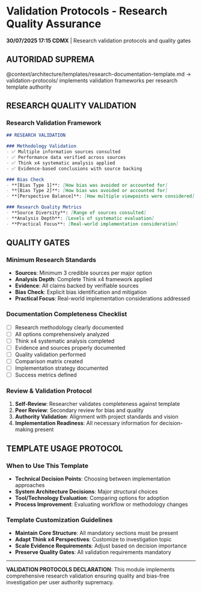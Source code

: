 # Validation Protocols - Research Quality Assurance

**30/07/2025 17:15 CDMX** | Research validation protocols and quality gates

## AUTORIDAD SUPREMA
@context/architecture/templates/research-documentation-template.md → validation-protocols/ implements validation frameworks per research template authority

## RESEARCH QUALITY VALIDATION

### **Research Validation Framework**
```markdown
## RESEARCH VALIDATION

### Methodology Validation
- ✅ Multiple information sources consulted
- ✅ Performance data verified across sources
- ✅ Think x4 systematic analysis applied
- ✅ Evidence-based conclusions with source backing

### Bias Check
- **[Bias Type 1]**: [How bias was avoided or accounted for]
- **[Bias Type 2]**: [How bias was avoided or accounted for]
- **[Perspective Balance]**: [How multiple viewpoints were considered]

### Research Quality Metrics
- **Source Diversity**: [Range of sources consulted]
- **Analysis Depth**: [Levels of systematic evaluation]
- **Practical Focus**: [Real-world implementation consideration]
```

## QUALITY GATES

### **Minimum Research Standards**
- **Sources**: Minimum 3 credible sources per major option
- **Analysis Depth**: Complete Think x4 framework applied
- **Evidence**: All claims backed by verifiable sources
- **Bias Check**: Explicit bias identification and mitigation
- **Practical Focus**: Real-world implementation considerations addressed

### **Documentation Completeness Checklist**
- [ ] Research methodology clearly documented
- [ ] All options comprehensively analyzed
- [ ] Think x4 systematic analysis completed
- [ ] Evidence and sources properly documented
- [ ] Quality validation performed
- [ ] Comparison matrix created
- [ ] Implementation strategy documented
- [ ] Success metrics defined

### **Review & Validation Protocol**
1. **Self-Review**: Researcher validates completeness against template
2. **Peer Review**: Secondary review for bias and quality
3. **Authority Validation**: Alignment with project standards and vision
4. **Implementation Readiness**: All necessary information for decision-making present

## TEMPLATE USAGE PROTOCOL

### **When to Use This Template**
- **Technical Decision Points**: Choosing between implementation approaches
- **System Architecture Decisions**: Major structural choices
- **Tool/Technology Evaluation**: Comparing options for adoption
- **Process Improvement**: Evaluating workflow or methodology changes

### **Template Customization Guidelines**
- **Maintain Core Structure**: All mandatory sections must be present
- **Adapt Think x4 Perspectives**: Customize to investigation topic
- **Scale Evidence Requirements**: Adjust based on decision importance
- **Preserve Quality Gates**: All validation requirements mandatory

---

**VALIDATION PROTOCOLS DECLARATION**: This module implements comprehensive research validation ensuring quality and bias-free investigation per user authority supremacy.